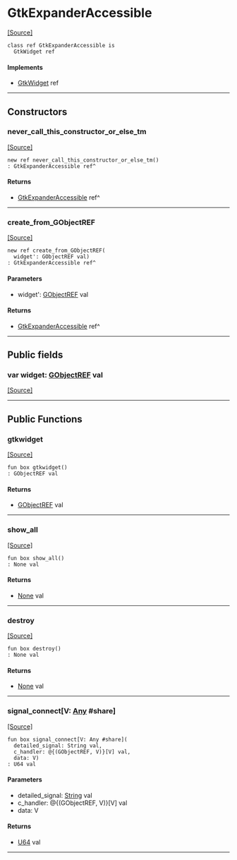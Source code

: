 # GtkExpanderAccessible
<span class="source-link">[[Source]](src/gtk3/GtkExpanderAccessible.md#L6)</span>
```pony
class ref GtkExpanderAccessible is
  GtkWidget ref
```

#### Implements

* [GtkWidget](gtk3-GtkWidget.md) ref

---

## Constructors

### never_call_this_constructor_or_else_tm
<span class="source-link">[[Source]](src/gtk3/GtkExpanderAccessible.md#L10)</span>


```pony
new ref never_call_this_constructor_or_else_tm()
: GtkExpanderAccessible ref^
```

#### Returns

* [GtkExpanderAccessible](gtk3-GtkExpanderAccessible.md) ref^

---

### create_from_GObjectREF
<span class="source-link">[[Source]](src/gtk3/GtkExpanderAccessible.md#L13)</span>


```pony
new ref create_from_GObjectREF(
  widget': GObjectREF val)
: GtkExpanderAccessible ref^
```
#### Parameters

*   widget': [GObjectREF](gtk3-..-gobject-GObjectREF.md) val

#### Returns

* [GtkExpanderAccessible](gtk3-GtkExpanderAccessible.md) ref^

---

## Public fields

### var widget: [GObjectREF](gtk3-..-gobject-GObjectREF.md) val
<span class="source-link">[[Source]](src/gtk3/GtkExpanderAccessible.md#L7)</span>



---

## Public Functions

### gtkwidget
<span class="source-link">[[Source]](src/gtk3/GtkExpanderAccessible.md#L9)</span>


```pony
fun box gtkwidget()
: GObjectREF val
```

#### Returns

* [GObjectREF](gtk3-..-gobject-GObjectREF.md) val

---

### show_all
<span class="source-link">[[Source]](src/gtk3/GtkWidget.md#L4)</span>


```pony
fun box show_all()
: None val
```

#### Returns

* [None](builtin-None.md) val

---

### destroy
<span class="source-link">[[Source]](src/gtk3/GtkWidget.md#L7)</span>


```pony
fun box destroy()
: None val
```

#### Returns

* [None](builtin-None.md) val

---

### signal_connect\[V: [Any](builtin-Any.md) #share\]
<span class="source-link">[[Source]](src/gtk3/GtkWidget.md#L10)</span>


```pony
fun box signal_connect[V: Any #share](
  detailed_signal: String val,
  c_handler: @{(GObjectREF, V)}[V] val,
  data: V)
: U64 val
```
#### Parameters

*   detailed_signal: [String](builtin-String.md) val
*   c_handler: @{(GObjectREF, V)}[V] val
*   data: V

#### Returns

* [U64](builtin-U64.md) val

---

